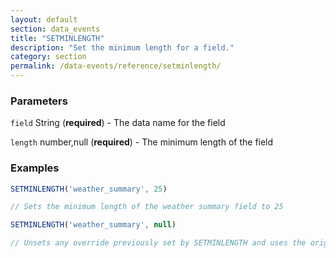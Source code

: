 ```yaml
---
layout: default
section: data_events
title: "SETMINLENGTH"
description: "Set the minimum length for a field."
category: section
permalink: /data-events/reference/setminlength/
---
```


### Parameters

`field` String (__required__) - The data name for the field

`length` number,null (__required__) - The minimum length of the field

### Examples

```js
SETMINLENGTH('weather_summary', 25)

// Sets the minimum length of the weather summary field to 25
```


```js
SETMINLENGTH('weather_summary', null)

// Unsets any override previously set by SETMINLENGTH and uses the original setting from the form schema
```